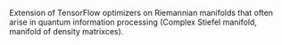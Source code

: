 Extension of TensorFlow optimizers on Riemannian manifolds that often arise in quantum information processing (Complex Stiefel manifold, manifold of density matrixces).
